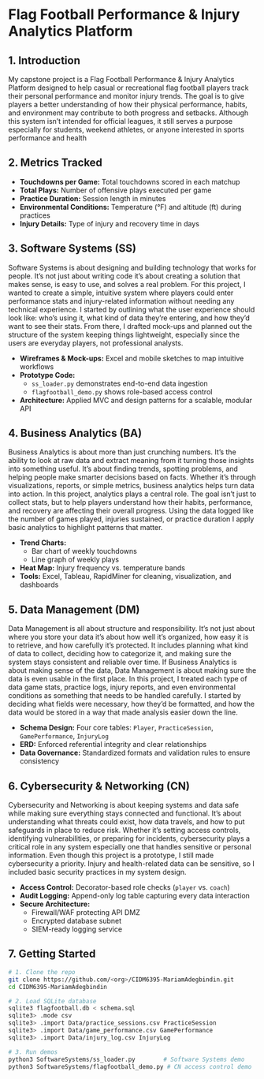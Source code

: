 # Flag Football Performance & Injury Analytics Platform

## 1. Introduction  
My capstone project is a Flag Football Performance & Injury Analytics Platform designed to help casual or recreational flag football players track their personal performance and monitor injury trends. The goal is to give players a better understanding of how their physical performance, habits, and environment may contribute to both progress and setbacks. Although this system isn’t intended for official leagues, it still serves a purpose especially for students, weekend athletes, or anyone interested in sports performance and health

## 2. Metrics Tracked  
- **Touchdowns per Game:** Total touchdowns scored in each matchup  
- **Total Plays:** Number of offensive plays executed per game  
- **Practice Duration:** Session length in minutes  
- **Environmental Conditions:** Temperature (°F) and altitude (ft) during practices  
- **Injury Details:** Type of injury and recovery time in days

## 3. Software Systems (SS) 
Software Systems is about designing and building technology that works for people. It’s not just about writing code it’s about creating a solution that makes sense, is easy to use, and solves a real problem. For this project, I wanted to create a simple, intuitive system where players could enter performance stats and injury-related information without needing any technical experience. I started by outlining what the user experience should look like: who’s using it, what kind of data they’re entering, and how they’d want to see their stats. From there, I drafted mock-ups and planned out the structure of the system keeping things lightweight, especially since the users are everyday players, not professional analysts.

- **Wireframes & Mock-ups:** Excel and mobile sketches to map intuitive workflows  
- **Prototype Code:**  
  - `ss_loader.py` demonstrates end-to-end data ingestion  
  - `flagfootball_demo.py` shows role-based access control  
- **Architecture:** Applied MVC and design patterns for a scalable, modular API

## 4. Business Analytics (BA) 
Business Analytics is about more than just crunching numbers. It’s the ability to look at raw data and extract meaning from it turning those insights into something useful. It’s about finding trends, spotting problems, and helping people make smarter decisions based on facts. Whether it’s through visualizations, reports, or simple metrics, business analytics helps turn data into action. In this project, analytics plays a central role. The goal isn’t just to collect stats, but to help players understand how their habits, performance, and recovery are affecting their overall progress. Using the data logged like the number of games played, injuries sustained, or practice duration I apply basic analytics to highlight patterns that matter. 

- **Trend Charts:**  
  - Bar chart of weekly touchdowns
  - Line graph of weekly plays 
- **Heat Map:** Injury frequency vs. temperature bands 
- **Tools:** Excel, Tableau, RapidMiner for cleaning, visualization, and dashboards

## 5. Data Management (DM)  
Data Management is all about structure and responsibility. It’s not just about where you store your data it’s about how well it’s organized, how easy it is to retrieve, and how carefully it’s protected. It includes planning what kind of data to collect, deciding how to categorize it, and making sure the system stays consistent and reliable over time. If Business Analytics is about making sense of the data, Data Management is about making sure the data is even usable in the first place. In this project, I treated each type of data game stats, practice logs, injury reports, and even environmental conditions as something that needs to be handled carefully. I started by deciding what fields were necessary, how they’d be formatted, and how the data would be stored in a way that made analysis easier down the line.

- **Schema Design:** Four core tables: `Player`, `PracticeSession`, `GamePerformance`, `InjuryLog`  
- **ERD:** Enforced referential integrity and clear relationships  
- **Data Governance:** Standardized formats and validation rules to ensure consistency

## 6. Cybersecurity & Networking (CN)  
Cybersecurity and Networking is about keeping systems and data safe while making sure everything stays connected and functional. It’s about understanding what threats could exist, how data travels, and how to put safeguards in place to reduce risk. Whether it’s setting access controls, identifying vulnerabilities, or preparing for incidents, cybersecurity plays a critical role in any system especially one that handles sensitive or personal information. Even though this project is a prototype, I still made cybersecurity a priority. Injury and health-related data can be sensitive, so I included basic security practices in my system design.

- **Access Control:** Decorator-based role checks (`player` vs. `coach`)  
- **Audit Logging:** Append-only log table capturing every data interaction  
- **Secure Architecture:**  
  - Firewall/WAF protecting API DMZ  
  - Encrypted database subnet  
  - SIEM-ready logging service

## 7. Getting Started  
```bash
# 1. Clone the repo
git clone https://github.com/<org>/CIDM6395-MariamAdegbindin.git
cd CIDM6395-MariamAdegbindin

# 2. Load SQLite database
sqlite3 flagfootball.db < schema.sql
sqlite3> .mode csv
sqlite3> .import Data/practice_sessions.csv PracticeSession
sqlite3> .import Data/game_performance.csv GamePerformance
sqlite3> .import Data/injury_log.csv InjuryLog

# 3. Run demos
python3 SoftwareSystems/ss_loader.py        # Software Systems demo
python3 SoftwareSystems/flagfootball_demo.py # CN access control demo

